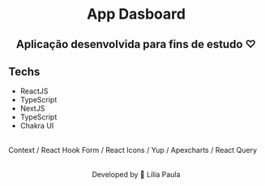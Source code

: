 <h1 align="center"> App Dasboard</h1>

<h2 align="center"> Aplicação desenvolvida para fins de estudo ♡ </h2>

<h3 align="center">

</h3>

## Techs

- ReactJS
- TypeScript
- NextJS
- TypeScript
- Chakra UI

</br>
Context / React Hook Form / React Icons / Yup / Apexcharts / React Query
</br></br>

<!-- MirageJS: API fictícia  -->


<!-- <h3 align="center">
    💻 <a href="#" target="_blank">Visualizar aplicação <a>
</h3> -->

<p align="center"> Developed by 🍄 Lília Paula </p>
